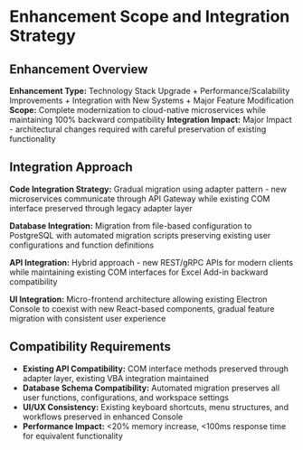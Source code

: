 # Enhancement Scope and Integration Strategy

## Enhancement Overview
**Enhancement Type:** Technology Stack Upgrade + Performance/Scalability Improvements + Integration with New Systems + Major Feature Modification
**Scope:** Complete modernization to cloud-native microservices while maintaining 100% backward compatibility
**Integration Impact:** Major Impact - architectural changes required with careful preservation of existing functionality

## Integration Approach
**Code Integration Strategy:** Gradual migration using adapter pattern - new microservices communicate through API Gateway while existing COM interface preserved through legacy adapter layer

**Database Integration:** Migration from file-based configuration to PostgreSQL with automated migration scripts preserving existing user configurations and function definitions

**API Integration:** Hybrid approach - new REST/gRPC APIs for modern clients while maintaining existing COM interfaces for Excel Add-in backward compatibility

**UI Integration:** Micro-frontend architecture allowing existing Electron Console to coexist with new React-based components, gradual feature migration with consistent user experience

## Compatibility Requirements
- **Existing API Compatibility:** COM interface methods preserved through adapter layer, existing VBA integration maintained
- **Database Schema Compatibility:** Automated migration preserves all user functions, configurations, and workspace settings
- **UI/UX Consistency:** Existing keyboard shortcuts, menu structures, and workflows preserved in enhanced Console
- **Performance Impact:** <20% memory increase, <100ms response time for equivalent functionality
